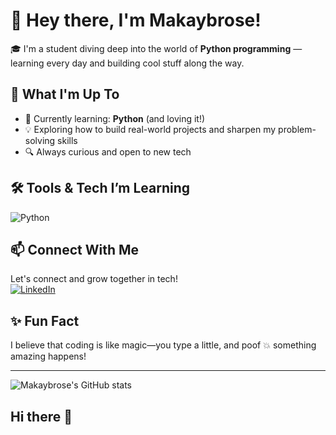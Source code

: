 # 👋 Hey there, I'm Makaybrose!

🎓 I'm a student diving deep into the world of **Python programming** — learning every day and building cool stuff along the way.

## 🧠 What I'm Up To
- 🌱 Currently learning: **Python** (and loving it!)
- 💡 Exploring how to build real-world projects and sharpen my problem-solving skills
- 🔍 Always curious and open to new tech

## 🛠️ Tools & Tech I’m Learning
![Python](https://img.shields.io/badge/-Python-3776AB?style=flat-square&logo=python&logoColor=white)

## 📫 Connect With Me
Let's connect and grow together in tech!  
[![LinkedIn](https://img.shields.io/badge/-vannessa--brose-blue?style=flat-square&logo=linkedin&logoColor=white)](https://www.linkedin.com/in/vannessa-brose)

## ✨ Fun Fact
I believe that coding is like magic—you type a little, and poof 💥 something amazing happens!

---

![Makaybrose's GitHub stats](https://github-readme-stats.vercel.app/api?username=Makaybrose&show_icons=true&theme=radical)
## Hi there 👋

<!--
**makaybrose/makaybrose** is a ✨ _special_ ✨ repository because its `README.md` (this file) appears on your GitHub profile.

Here are some ideas to get you started:

- 🔭 I’m currently working on ...
- 🌱 I’m currently learning ...
- 👯 I’m looking to collaborate on ...
- 🤔 I’m looking for help with ...
- 💬 Ask me about ...
- 📫 How to reach me: ...
- 😄 Pronouns: ...
- ⚡ Fun fact: ...
-->

